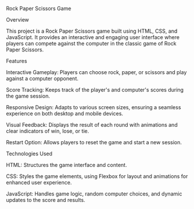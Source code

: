 Rock Paper Scissors Game

Overview

This project is a Rock Paper Scissors game built using HTML, CSS, and JavaScript. It provides an interactive and engaging user interface where players can compete against the computer in the classic game of Rock Paper Scissors.

Features





Interactive Gameplay: Players can choose rock, paper, or scissors and play against a computer opponent.



Score Tracking: Keeps track of the player's and computer's scores during the game session.



Responsive Design: Adapts to various screen sizes, ensuring a seamless experience on both desktop and mobile devices.



Visual Feedback: Displays the result of each round with animations and clear indicators of win, lose, or tie.



Restart Option: Allows players to reset the game and start a new session.

Technologies Used





HTML: Structures the game interface and content.



CSS: Styles the game elements, using Flexbox for layout and animations for enhanced user experience.



JavaScript: Handles game logic, random computer choices, and dynamic updates to the score and results.
